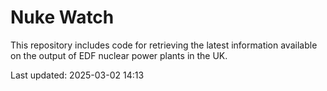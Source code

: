 # Nuke Watch

This repository includes code for retrieving the latest information available on the output of EDF nuclear power plants in the UK.

Last updated: 2025-03-02 14:13